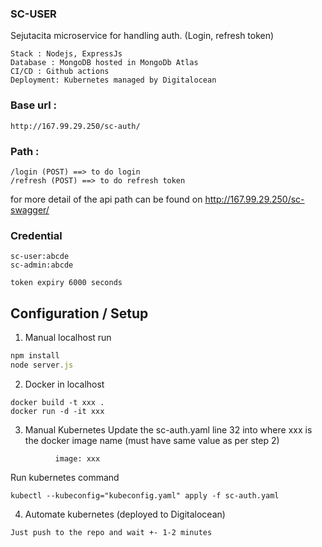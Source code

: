 ### SC-USER
Sejutacita microservice for handling auth. (Login, refresh token)
```
Stack : Nodejs, ExpressJs
Database : MongoDB hosted in MongoDb Atlas 
CI/CD : Github actions
Deployment: Kubernetes managed by Digitalocean
```

### Base url : 
```http://167.99.29.250/sc-auth/```

### Path : 
```
/login (POST) ==> to do login
/refresh (POST) ==> to do refresh token
```
for more detail of the api path can be found on http://167.99.29.250/sc-swagger/

### Credential
```
sc-user:abcde
sc-admin:abcde

token expiry 6000 seconds
```

## Configuration / Setup

1. Manual localhost run
```javascript
npm install
node server.js
```

2. Docker in localhost
```
docker build -t xxx .
docker run -d -it xxx
```

3. Manual Kubernetes
Update the sc-auth.yaml line 32  into
where xxx is the docker image name (must have same value as per step 2)
```
          image: xxx
```
Run kubernetes command
```
kubectl --kubeconfig="kubeconfig.yaml" apply -f sc-auth.yaml
```
4. Automate kubernetes (deployed to Digitalocean)
```
Just push to the repo and wait +- 1-2 minutes
```